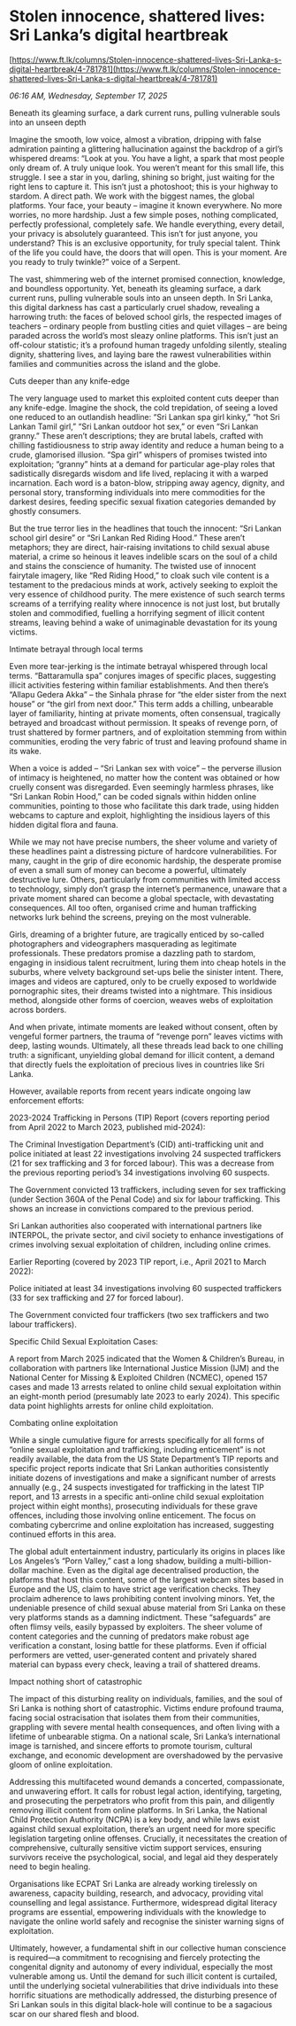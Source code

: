 # Stolen innocence, shattered lives: Sri Lanka’s digital heartbreak

[https://www.ft.lk/columns/Stolen-innocence-shattered-lives-Sri-Lanka-s-digital-heartbreak/4-781781](https://www.ft.lk/columns/Stolen-innocence-shattered-lives-Sri-Lanka-s-digital-heartbreak/4-781781)

*06:16 AM, Wednesday, September 17, 2025*

Beneath its gleaming surface, a dark current runs, pulling vulnerable souls into an unseen depth

Imagine the smooth, low voice, almost a vibration, dripping with false admiration painting a glittering hallucination against the backdrop of a girl’s whispered dreams: “Look at you. You have a light, a spark that most people only dream of. A truly unique look. You weren’t meant for this small life, this struggle. I see a star in you, darling, shining so bright, just waiting for the right lens to capture it. This isn’t just a photoshoot; this is your highway to stardom. A direct path. We work with the biggest names, the global platforms. Your face, your beauty – imagine it known everywhere. No more worries, no more hardship. Just a few simple poses, nothing complicated, perfectly professional, completely safe. We handle everything, every detail, your privacy is absolutely guaranteed. This isn’t for just anyone, you understand? This is an exclusive opportunity, for truly special talent. Think of the life you could have, the doors that will open. This is your moment. Are you ready to truly twinkle?” voice of a Serpent.

The vast, shimmering web of the internet promised connection, knowledge, and boundless opportunity. Yet, beneath its gleaming surface, a dark current runs, pulling vulnerable souls into an unseen depth. In Sri Lanka, this digital darkness has cast a particularly cruel shadow, revealing a harrowing truth: the faces of beloved school girls, the respected images of teachers – ordinary people from bustling cities and quiet villages – are being paraded across the world’s most sleazy online platforms. This isn’t just an off-colour statistic; it’s a profound human tragedy unfolding silently, stealing dignity, shattering lives, and laying bare the rawest vulnerabilities within families and communities across the island and the globe.

Cuts deeper than any knife-edge

The very language used to market this exploited content cuts deeper than any knife-edge. Imagine the shock, the cold trepidation, of seeing a loved one reduced to an outlandish headline: “Sri Lankan spa girl kinky,” “hot Sri Lankan Tamil girl,” “Sri Lankan outdoor hot sex,” or even “Sri Lankan granny.” These aren’t descriptions; they are brutal labels, crafted with chilling fastidiousness to strip away identity and reduce a human being to a crude, glamorised illusion. “Spa girl” whispers of promises twisted into exploitation; “granny” hints at a demand for particular age-play roles that sadistically disregards wisdom and life lived, replacing it with a warped incarnation. Each word is a baton-blow, stripping away agency, dignity, and personal story, transforming individuals into mere commodities for the darkest desires, feeding specific sexual fixation categories demanded by ghostly consumers.

But the true terror lies in the headlines that touch the innocent: “Sri Lankan school girl desire” or “Sri Lankan Red Riding Hood.” These aren’t metaphors; they are direct, hair-raising invitations to child sexual abuse material, a crime so heinous it leaves indelible scars on the soul of a child and stains the conscience of humanity. The twisted use of innocent fairytale imagery, like “Red Riding Hood,” to cloak such vile content is a testament to the predacious minds at work, actively seeking to exploit the very essence of childhood purity. The mere existence of such search terms screams of a terrifying reality where innocence is not just lost, but brutally stolen and commodified, fuelling a horrifying segment of illicit content streams, leaving behind a wake of unimaginable devastation for its young victims.

Intimate betrayal through local terms

Even more tear-jerking is the intimate betrayal whispered through local terms. “Battaramulla spa” conjures images of specific places, suggesting illicit activities festering within familiar establishments. And then there’s “Allapu Gedera Akka” – the Sinhala phrase for “the elder sister from the next house” or “the girl from next door.” This term adds a chilling, unbearable layer of familiarity, hinting at private moments, often consensual, tragically betrayed and broadcast without permission. It speaks of revenge porn, of trust shattered by former partners, and of exploitation stemming from within communities, eroding the very fabric of trust and leaving profound shame in its wake.

When a voice is added – “Sri Lankan sex with voice” – the perverse illusion of intimacy is heightened, no matter how the content was obtained or how cruelly consent was disregarded. Even seemingly harmless phrases, like “Sri Lankan Robin Hood,” can be coded signals within hidden online communities, pointing to those who facilitate this dark trade, using hidden webcams to capture and exploit, highlighting the insidious layers of this hidden digital flora and fauna.

While we may not have precise numbers, the sheer volume and variety of these headlines paint a distressing picture of hardcore vulnerabilities. For many, caught in the grip of dire economic hardship, the desperate promise of even a small sum of money can become a powerful, ultimately destructive lure. Others, particularly from communities with limited access to technology, simply don’t grasp the internet’s permanence, unaware that a private moment shared can become a global spectacle, with devastating consequences. All too often, organised crime and human trafficking networks lurk behind the screens, preying on the most vulnerable.

Girls, dreaming of a brighter future, are tragically enticed by so-called photographers and videographers masquerading as legitimate professionals. These predators promise a dazzling path to stardom, engaging in insidious talent recruitment, luring them into cheap hotels in the suburbs, where velvety background set-ups belie the sinister intent. There, images and videos are captured, only to be cruelly exposed to worldwide pornographic sites, their dreams twisted into a nightmare. This insidious method, alongside other forms of coercion, weaves webs of exploitation across borders.

And when private, intimate moments are leaked without consent, often by vengeful former partners, the trauma of “revenge porn” leaves victims with deep, lasting wounds. Ultimately, all these threads lead back to one chilling truth: a significant, unyielding global demand for illicit content, a demand that directly fuels the exploitation of precious lives in countries like Sri Lanka.

However, available reports from recent years indicate ongoing law enforcement efforts:

2023-2024 Trafficking in Persons (TIP) Report (covers reporting period from April 2022 to March 2023, published mid-2024):

The Criminal Investigation Department’s (CID) anti-trafficking unit and police initiated at least 22 investigations involving 24 suspected traffickers (21 for sex trafficking and 3 for forced labour). This was a decrease from the previous reporting period’s 34 investigations involving 60 suspects.

The Government convicted 13 traffickers, including seven for sex trafficking (under Section 360A of the Penal Code) and six for labour trafficking. This shows an increase in convictions compared to the previous period.

Sri Lankan authorities also cooperated with international partners like INTERPOL, the private sector, and civil society to enhance investigations of crimes involving sexual exploitation of children, including online crimes.

Earlier Reporting (covered by 2023 TIP report, i.e., April 2021 to March 2022):

Police initiated at least 34 investigations involving 60 suspected traffickers (33 for sex trafficking and 27 for forced labour).

The Government convicted four traffickers (two sex traffickers and two labour traffickers).

Specific Child Sexual Exploitation Cases:

A report from March 2025 indicated that the Women & Children’s Bureau, in collaboration with partners like International Justice Mission (IJM) and the National Center for Missing & Exploited Children (NCMEC), opened 157 cases and made 13 arrests related to online child sexual exploitation within an eight-month period (presumably late 2023 to early 2024). This specific data point highlights arrests for online child exploitation.

Combating online exploitation

While a single cumulative figure for arrests specifically for all forms of “online sexual exploitation and trafficking, including enticement” is not readily available, the data from the US State Department’s TIP reports and specific project reports indicate that Sri Lankan authorities consistently initiate dozens of investigations and make a significant number of arrests annually (e.g., 24 suspects investigated for trafficking in the latest TIP report, and 13 arrests in a specific anti-online child sexual exploitation project within eight months), prosecuting individuals for these grave offences, including those involving online enticement. The focus on combating cybercrime and online exploitation has increased, suggesting continued efforts in this area.

The global adult entertainment industry, particularly its origins in places like Los Angeles’s “Porn Valley,” cast a long shadow, building a multi-billion-dollar machine. Even as the digital age decentralised production, the platforms that host this content, some of the largest webcam sites based in Europe and the US, claim to have strict age verification checks. They proclaim adherence to laws prohibiting content involving minors. Yet, the undeniable presence of child sexual abuse material from Sri Lanka on these very platforms stands as a damning indictment. These “safeguards” are often flimsy veils, easily bypassed by exploiters. The sheer volume of content categories and the cunning of predators make robust age verification a constant, losing battle for these platforms. Even if official performers are vetted, user-generated content and privately shared material can bypass every check, leaving a trail of shattered dreams.

Impact nothing short of catastrophic

The impact of this disturbing reality on individuals, families, and the soul of Sri Lanka is nothing short of catastrophic. Victims endure profound trauma, facing social ostracisation that isolates them from their communities, grappling with severe mental health consequences, and often living with a lifetime of unbearable stigma. On a national scale, Sri Lanka’s international image is tarnished, and sincere efforts to promote tourism, cultural exchange, and economic development are overshadowed by the pervasive gloom of online exploitation.

Addressing this multifaceted wound demands a concerted, compassionate, and unwavering effort. It calls for robust legal action, identifying, targeting, and prosecuting the perpetrators who profit from this pain, and diligently removing illicit content from online platforms. In Sri Lanka, the National Child Protection Authority (NCPA) is a key body, and while laws exist against child sexual exploitation, there’s an urgent need for more specific legislation targeting online offenses. Crucially, it necessitates the creation of comprehensive, culturally sensitive victim support services, ensuring survivors receive the psychological, social, and legal aid they desperately need to begin healing.

Organisations like ECPAT Sri Lanka are already working tirelessly on awareness, capacity building, research, and advocacy, providing vital counselling and legal assistance. Furthermore, widespread digital literacy programs are essential, empowering individuals with the knowledge to navigate the online world safely and recognise the sinister warning signs of exploitation.

Ultimately, however, a fundamental shift in our collective human conscience is required—a commitment to recognising and fiercely protecting the congenital dignity and autonomy of every individual, especially the most vulnerable among us. Until the demand for such illicit content is curtailed, until the underlying societal vulnerabilities that drive individuals into these horrific situations are methodically addressed, the disturbing presence of Sri Lankan souls in this digital black-hole will continue to be a sagacious scar on our shared flesh and blood.

